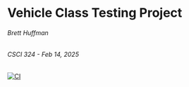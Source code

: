 # Vehicle Class Testing Project
###### Brett Huffman
###### CSCI 324 - Feb 14, 2025

[![CI](https://github.com/dicer2000/lab5_testing/actions/workflows/node.js.yml/badge.svg)](https://github.com/dicer2000/lab5_testing/actions/workflows/node.js.yml)
